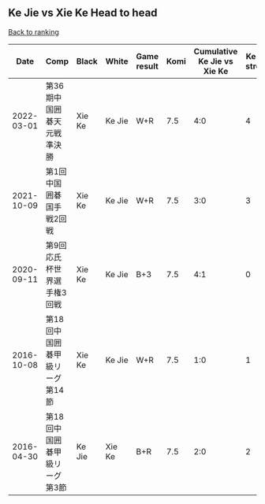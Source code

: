 ## Ke Jie vs Xie Ke Head to head

[Back to ranking](../../index.md)




| **Date** | **Comp** | **Black** | **White** | **Game result** | **Komi** | **Cumulative Ke Jie vs Xie Ke** | **Ke Jie streak** | **Xie Ke streak** | 
| --- | --- | --- | --- | --- | --- | --- | --- | --- |
| 2022-03-01 | 第36期中国囲碁天元戦準決勝 | Xie Ke | Ke Jie | W+R | 7.5 | 4:0 | 4 | 0 | 
| 2021-10-09 | 第1回中国囲碁国手戦2回戦 | Xie Ke | Ke Jie | W+R | 7.5 | 3:0 | 3 | 0 | 
| 2020-09-11 | 第9回応氏杯世界選手権3回戦 | Xie Ke | Ke Jie | B+3 | 7.5 | 4:1 | 0 | 1 | 
| 2016-10-08 | 第18回中国囲碁甲級リーグ第14節 | Xie Ke | Ke Jie | W+R | 7.5 | 1:0 | 1 | 0 | 
| 2016-04-30 | 第18回中国囲碁甲級リーグ第3節 | Ke Jie | Xie Ke | B+R | 7.5 | 2:0 | 2 | 0 |




